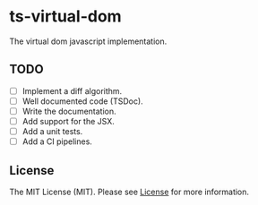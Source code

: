 # ts-virtual-dom

The virtual dom javascript implementation.

## TODO

- [ ] Implement a diff algorithm.
- [ ] Well documented code (TSDoc).
- [ ] Write the documentation.
- [ ] Add support for the JSX.
- [ ] Add a unit tests.
- [ ] Add a CI pipelines.

## License

The MIT License (MIT). Please see [License](LICENSE) for more information.

